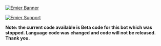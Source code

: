 [![Emier Banner](https://i.imgur.com/FG9s3pz.png)](https://discord.gg/w67fgpJ "Emier™")

[![Emier Support](https://img.shields.io/badge/powered%20by-NodeJS-green)](EmierNodeJS "Emier™")

**Note: the current code available is Beta code for this bot which was stopped. Language code was changed and code will not be released. Thank you.** 
